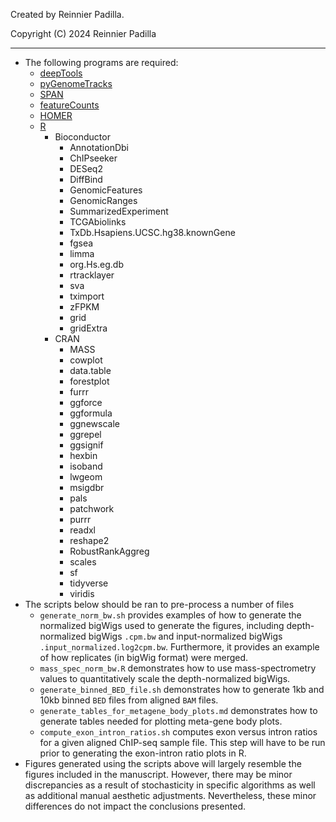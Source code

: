 Created by Reinnier Padilla.

Copyright (C) 2024 Reinnier Padilla

---

* The following programs are required:
  * [deepTools](https://github.com/deeptools/deepTools)
  * [pyGenomeTracks](https://github.com/deeptools/pyGenomeTracks)
  * [SPAN](https://github.com/JetBrains-Research/span)
  * [featureCounts](https://subread.sourceforge.net/featureCounts.html)
  * [HOMER](http://homer.ucsd.edu/homer/ngs/peakMotifs.html)
  * [R](https://cran.r-project.org/)
    * Bioconductor
      * AnnotationDbi
      * ChIPseeker
      * DESeq2
      * DiffBind
      * GenomicFeatures
      * GenomicRanges
      * SummarizedExperiment
      * TCGAbiolinks
      * TxDb.Hsapiens.UCSC.hg38.knownGene
      * fgsea
      * limma
      * org.Hs.eg.db
      * rtracklayer
      * sva
      * tximport
      * zFPKM
      * grid
      * gridExtra
    * CRAN
      * MASS
      * cowplot
      * data.table
      * forestplot
      * furrr
      * ggforce
      * ggformula
      * ggnewscale
      * ggrepel
      * ggsignif
      * hexbin
      * isoband
      * lwgeom
      * msigdbr
      * pals
      * patchwork
      * purrr
      * readxl
      * reshape2
      * RobustRankAggreg
      * scales
      * sf
      * tidyverse
      * viridis
* The scripts below should be ran to pre-process a number of files 
  * `generate_norm_bw.sh` provides examples of how to generate the normalized bigWigs used to generate the figures, including depth-normalized bigWigs <code>.cpm.bw</code> and input-normalized bigWigs <code>.input_normalized.log2cpm.bw</code>. Furthermore, it provides an example of how replicates (in bigWig format) were merged.
  * `mass_spec_norm_bw.R` demonstrates how to use mass-spectrometry values to quantitatively scale the depth-normalized bigWigs. 
  * `generate_binned_BED_file.sh` demonstrates how to generate 1kb and 10kb binned <code>BED</code> files from aligned <code>BAM</code> files.
  * `generate_tables_for_metagene_body_plots.md` demonstrates how to generate tables needed for plotting meta-gene body plots.
  * `compute_exon_intron_ratios.sh` computes exon versus intron ratios for a given aligned ChIP-seq sample file. This step will have to be run prior to generating the exon-intron ratio plots in R. 
* Figures generated using the scripts above will largely resemble the figures included in the manuscript. However, there may be minor discrepancies as a result of stochasticity in specific algorithms as well as additional manual aesthetic adjustments. Nevertheless, these minor differences do not impact the conclusions presented.
